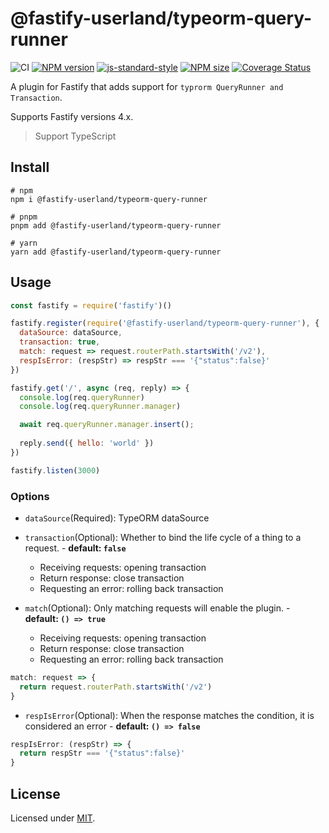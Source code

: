 # @fastify-userland/typeorm-query-runner

![CI](https://github.com/fastify-userland/typeorm-query-runner/workflows/CI/badge.svg)
[![NPM version](https://img.shields.io/npm/v/@fastify-userland/typeorm-query-runner.svg?style=flat)](https://www.npmjs.com/package/@fastify-userland/typeorm-query-runner)
[![js-standard-style](https://img.shields.io/badge/code%20style-standard-brightgreen.svg?style=flat)](https://standardjs.com/)
[![NPM size](https://img.shields.io/bundlephobia/min/@fastify-userland/typeorm-query-runner)](https://www.npmjs.com/package/@fastify-userland/typeorm-query-runner)
[![Coverage Status](https://coveralls.io/repos/github/fastify-userland/typeorm-query-runner/badge.svg?branch=main)](https://coveralls.io/github/fastify-userland/typeorm-query-runner?branch=main)

A plugin for Fastify that adds support for `typrorm QueryRunner and Transaction`.

Supports Fastify versions 4.x.

> Support TypeScript

## Install

```shell
# npm
npm i @fastify-userland/typeorm-query-runner

# pnpm
pnpm add @fastify-userland/typeorm-query-runner

# yarn
yarn add @fastify-userland/typeorm-query-runner
```

## Usage

```JavaScript
const fastify = require('fastify')()

fastify.register(require('@fastify-userland/typeorm-query-runner'), {
  dataSource: dataSource,
  transaction: true,
  match: request => request.routerPath.startsWith('/v2'),
  respIsError: (respStr) => respStr === '{"status":false}'
})

fastify.get('/', async (req, reply) => {
  console.log(req.queryRunner)
  console.log(req.queryRunner.manager)

  await req.queryRunner.manager.insert();
  
  reply.send({ hello: 'world' })
})

fastify.listen(3000)
```

### Options

* `dataSource`(Required): TypeORM dataSource

* `transaction`(Optional): Whether to bind the life cycle of a thing to a request. - **default: `false`**
  - Receiving requests: opening transaction
  - Return response: close transaction
  - Requesting an error: rolling back transaction

* `match`(Optional): Only matching requests will enable the plugin. - **default: `() => true`**
  - Receiving requests: opening transaction
  - Return response: close transaction
  - Requesting an error: rolling back transaction
```javascript
match: request => {
  return request.routerPath.startsWith('/v2')
}
```

* `respIsError`(Optional): When the response matches the condition, it is considered an error - **default: `() => false`**
```javascript
respIsError: (respStr) => {
  return respStr === '{"status":false}'
}
```

## License

Licensed under [MIT](./LICENSE).
